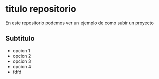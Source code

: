 # titulo repositorio
En este repositorio podemos ver un ejemplo de como  subir un proyecto


## Subtitulo 
* opcion 1
* opcion 2
* opcion 3
* opcion 4
* fdfd